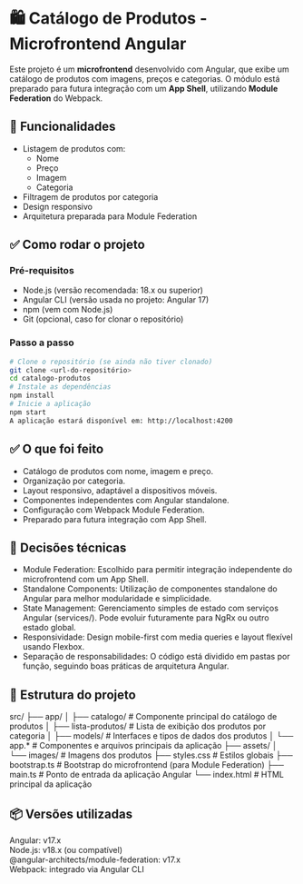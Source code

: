 # 🛍️ Catálogo de Produtos - Microfrontend Angular

Este projeto é um **microfrontend** desenvolvido com Angular, que exibe um catálogo de produtos com imagens, preços e categorias. O módulo está preparado para futura integração com um **App Shell**, utilizando **Module Federation** do Webpack.

## 🚀 Funcionalidades

- Listagem de produtos com:
  - Nome
  - Preço
  - Imagem
  - Categoria
- Filtragem de produtos por categoria
- Design responsivo
- Arquitetura preparada para Module Federation

## ✅ Como rodar o projeto

### Pré-requisitos
- Node.js (versão recomendada: 18.x ou superior)
- Angular CLI (versão usada no projeto: Angular 17)
- npm (vem com Node.js)
- Git (opcional, caso for clonar o repositório)

### Passo a passo
```bash
# Clone o repositório (se ainda não tiver clonado)
git clone <url-do-repositório>
cd catalogo-produtos
# Instale as dependências
npm install
# Inicie a aplicação
npm start
A aplicação estará disponível em: http://localhost:4200
```

## ✅ O que foi feito
- Catálogo de produtos com nome, imagem e preço.
- Organização por categoria.
- Layout responsivo, adaptável a dispositivos móveis.
- Componentes independentes com Angular standalone.
- Configuração com Webpack Module Federation.
- Preparado para futura integração com App Shell.

## 🧠 Decisões técnicas
- Module Federation: Escolhido para permitir integração independente do microfrontend com um App Shell.
- Standalone Components: Utilização de componentes standalone do Angular para melhor modularidade e simplicidade.
- State Management: Gerenciamento simples de estado com serviços Angular (services/). Pode evoluir futuramente para NgRx ou outro estado global.
- Responsividade: Design mobile-first com media queries e layout flexível usando Flexbox.
- Separação de responsabilidades: O código está dividido em pastas por função, seguindo boas práticas de arquitetura Angular.

## 🧱 Estrutura do projeto
src/
├── app/
│   ├── catalogo/           # Componente principal do catálogo de produtos
│   ├── lista-produtos/     # Lista de exibição dos produtos por categoria
│   ├── models/             # Interfaces e tipos de dados dos produtos
│   └── app.*               # Componentes e arquivos principais da aplicação
├── assets/
│   └── images/             # Imagens dos produtos
├── styles.css              # Estilos globais
├── bootstrap.ts            # Bootstrap do microfrontend (para Module Federation)
├── main.ts                 # Ponto de entrada da aplicação Angular
└── index.html              # HTML principal da aplicação

## 📦 Versões utilizadas
Angular: v17.x  
Node.js: v18.x (ou compatível)  
@angular-architects/module-federation: v17.x  
Webpack: integrado via Angular CLI